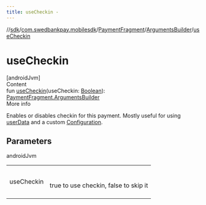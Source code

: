 ```yaml
---
title: useCheckin -
---
```

//[sdk](../../../../index)/[com.swedbankpay.mobilesdk](../../index)/[PaymentFragment](../index)/[ArgumentsBuilder](index)/[useCheckin](use-checkin)



# useCheckin  
[androidJvm]  
Content  
fun [useCheckin](use-checkin)(useCheckin: [Boolean](https://kotlinlang.org/api/latest/jvm/stdlib/kotlin/-boolean/index.html)): [PaymentFragment.ArgumentsBuilder](index)  
More info  


Enables or disables checkin for this payment. Mostly useful for using [userData](user-data) and a custom [Configuration](../../-configuration/index).



## Parameters  
  
androidJvm  
  
| | |
|---|---|
| <a name="com.swedbankpay.mobilesdk/PaymentFragment.ArgumentsBuilder/useCheckin/#kotlin.Boolean/PointingToDeclaration/"></a>useCheckin| <a name="com.swedbankpay.mobilesdk/PaymentFragment.ArgumentsBuilder/useCheckin/#kotlin.Boolean/PointingToDeclaration/"></a><br><br>true to use checkin, false to skip it<br><br>|
  
  



